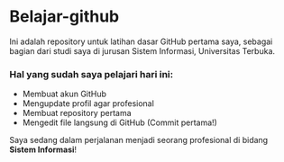 # Belajar-github
Ini adalah repository untuk latihan dasar GitHub pertama saya, sebagai bagian dari studi saya di jurusan Sistem Informasi, Universitas Terbuka.

### Hal yang sudah saya pelajari hari ini:
- Membuat akun GitHub
- Mengupdate profil agar profesional
- Membuat repository pertama
- Mengedit file langsung di GitHub (Commit pertama!)

Saya sedang dalam perjalanan menjadi seorang profesional di bidang **Sistem Informasi**!
